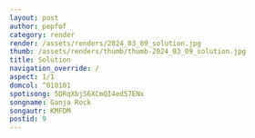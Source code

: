 ```yaml
---
layout: post
author: pepfof
category: render
render: /assets/renders/2024_03_09_solution.jpg
thumb: /assets/renders/thumb/thumb-2024_03_09_solution.jpg
title: Solution
navigation_override: /
aspect: 1/1
domcol: ^010101
spotisong: 5DRqXbj56XCmQI4ed57ENx
songname: Ganja Rock
songautr: KMFDM
postid: 9
---
```


<!--USER BEGIN 1-->

<!--USER END 1-->

<!--more-->
<!--USER BEGIN 2-->

<!--USER END 2-->

